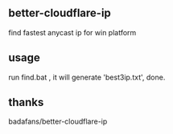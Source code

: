 ## better-cloudflare-ip
find fastest anycast ip for win platform

## usage
run find.bat , it will generate 'best3ip.txt', done.

## thanks
badafans/better-cloudflare-ip
